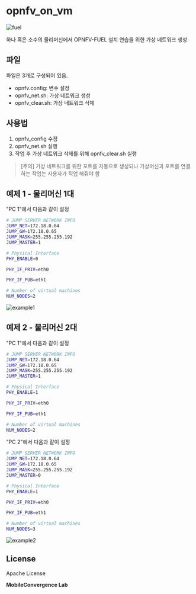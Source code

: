 # opnfv_on_vm

![fuel](https://cloud.githubusercontent.com/assets/10733551/21759160/79e7c922-d685-11e6-8c81-f5b440cd04c7.jpg)

하나 혹은 소수의 물리머신에서 OPNFV-FUEL 설치 연습을 위한 가상 네트워크 생성

## 파일
파일은 3개로 구성되어 있음.

 - opnfv.config: 변수 설정
 - opnfv_net.sh: 가상 네트워크 생성
 - opnfv_clear.sh: 가상 네트워크 삭제
 
## 사용법

1. opnfv_config 수정
2. opnfv_net.sh 실행
3. 작업 후 가상 네트워크 삭제를 위해 opnfv_clear.sh 실행

> [주의] 가상 네트워크를 위한 포트를 자동으로 생성되나 가상머신과 포트를 연결하는 작업는 사용자가 직업 해줘야 함


## 예제 1 - 물리머신 1대

"PC 1"에서 다음과 같이 설정
```sh
# JUMP SERVER NETWORK INFO
JUMP_NET=172.18.0.64
JUMP_GW=172.18.0.65
JUMP_MASK=255.255.255.192
JUMP_MASTER=1

# Physical Interface
PHY_ENABLE=0

PHY_IF_PRIV=eth0

PHY_IF_PUB=eth1

# Number of virtual machines
NUM_NODES=2
```

![example1](https://cloud.githubusercontent.com/assets/10733551/21759162/7fbeef7e-d685-11e6-9e3b-0a285950fbe5.png)

## 예제 2 - 물리머신 2대

"PC 1"에서 다음과 같이 설정
```sh
# JUMP SERVER NETWORK INFO
JUMP_NET=172.18.0.64
JUMP_GW=172.18.0.65
JUMP_MASK=255.255.255.192
JUMP_MASTER=1

# Physical Interface
PHY_ENABLE=1

PHY_IF_PRIV=eth0

PHY_IF_PUB=eth1

# Number of virtual machines
NUM_NODES=2
```

"PC 2"에서 다음과 같이 설정
```sh
# JUMP SERVER NETWORK INFO
JUMP_NET=172.18.0.64
JUMP_GW=172.18.0.65
JUMP_MASK=255.255.255.192
JUMP_MASTER=0

# Physical Interface
PHY_ENABLE=1

PHY_IF_PRIV=eth0

PHY_IF_PUB=eth1

# Number of virtual machines
NUM_NODES=3
```

![example2](https://cloud.githubusercontent.com/assets/10733551/21759163/81a3b91e-d685-11e6-99ee-d5146dd58d23.png)

License
----

Apache License


**MobileConvergence Lab**

